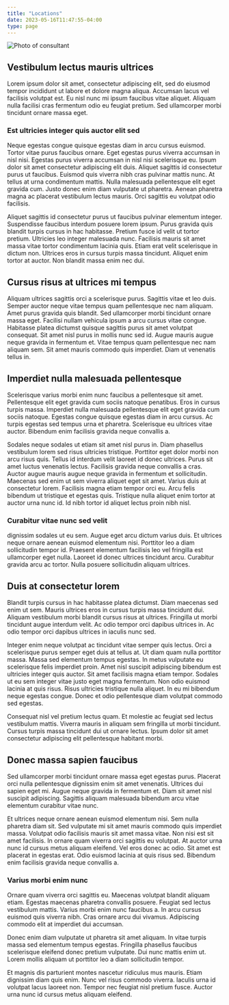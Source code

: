 ```yaml
---
title: "Locations"
date: 2023-05-16T11:47:55-04:00
type: page
---
```


<img src="/consultant.jpg" class="img-fluid pb-4" alt="Photo of consultant" />

## Vestibulum lectus mauris ultrices

Lorem ipsum dolor sit amet, consectetur adipiscing elit, sed do eiusmod tempor incididunt ut labore et dolore magna aliqua. Accumsan lacus vel facilisis volutpat est. Eu nisl nunc mi ipsum faucibus vitae aliquet. Aliquam nulla facilisi cras fermentum odio eu feugiat pretium. Sed ullamcorper morbi tincidunt ornare massa eget. 

### Est ultricies integer quis auctor elit sed

Neque egestas congue quisque egestas diam in arcu cursus euismod. Tortor vitae purus faucibus ornare. Eget egestas purus viverra accumsan in nisl nisi. Egestas purus viverra accumsan in nisl nisi scelerisque eu. Ipsum dolor sit amet consectetur adipiscing elit duis. Aliquet sagittis id consectetur purus ut faucibus. Euismod quis viverra nibh cras pulvinar mattis nunc. At tellus at urna condimentum mattis. Nulla malesuada pellentesque elit eget gravida cum. Justo donec enim diam vulputate ut pharetra. Aenean pharetra magna ac placerat vestibulum lectus mauris. Orci sagittis eu volutpat odio facilisis.

Aliquet sagittis id consectetur purus ut faucibus pulvinar elementum integer. Suspendisse faucibus interdum posuere lorem ipsum. Purus gravida quis blandit turpis cursus in hac habitasse. Pretium fusce id velit ut tortor pretium. Ultricies leo integer malesuada nunc. Facilisis mauris sit amet massa vitae tortor condimentum lacinia quis. Etiam erat velit scelerisque in dictum non. Ultrices eros in cursus turpis massa tincidunt. Aliquet enim tortor at auctor. Non blandit massa enim nec dui.

## Cursus risus at ultrices mi tempus

Aliquam ultrices sagittis orci a scelerisque purus. Sagittis vitae et leo duis. Semper auctor neque vitae tempus quam pellentesque nec nam aliquam. Amet purus gravida quis blandit. Sed ullamcorper morbi tincidunt ornare massa eget. Facilisi nullam vehicula ipsum a arcu cursus vitae congue. Habitasse platea dictumst quisque sagittis purus sit amet volutpat consequat. Sit amet nisl purus in mollis nunc sed id. Augue mauris augue neque gravida in fermentum et. Vitae tempus quam pellentesque nec nam aliquam sem. Sit amet mauris commodo quis imperdiet. Diam ut venenatis tellus in.

## Imperdiet nulla malesuada pellentesque

Scelerisque varius morbi enim nunc faucibus a pellentesque sit amet. Pellentesque elit eget gravida cum sociis natoque penatibus. Eros in cursus turpis massa. Imperdiet nulla malesuada pellentesque elit eget gravida cum sociis natoque. Egestas congue quisque egestas diam in arcu cursus. Ac turpis egestas sed tempus urna et pharetra. Scelerisque eu ultrices vitae auctor. Bibendum enim facilisis gravida neque convallis a. 

Sodales neque sodales ut etiam sit amet nisl purus in. Diam phasellus vestibulum lorem sed risus ultricies tristique. Porttitor eget dolor morbi non arcu risus quis. Tellus id interdum velit laoreet id donec ultrices. Purus sit amet luctus venenatis lectus. Facilisis gravida neque convallis a cras. Auctor augue mauris augue neque gravida in fermentum et sollicitudin. Maecenas sed enim ut sem viverra aliquet eget sit amet. Varius duis at consectetur lorem. Facilisis magna etiam tempor orci eu. Arcu felis bibendum ut tristique et egestas quis. Tristique nulla aliquet enim tortor at auctor urna nunc id. Id nibh tortor id aliquet lectus proin nibh nisl.

### Curabitur vitae nunc sed velit 

dignissim sodales ut eu sem. Augue eget arcu dictum varius duis. Et ultrices neque ornare aenean euismod elementum nisi. Porttitor leo a diam sollicitudin tempor id. Praesent elementum facilisis leo vel fringilla est ullamcorper eget nulla. Laoreet id donec ultrices tincidunt arcu. Curabitur gravida arcu ac tortor. Nulla posuere sollicitudin aliquam ultrices.

## Duis at consectetur lorem

Blandit turpis cursus in hac habitasse platea dictumst. Diam maecenas sed enim ut sem. Mauris ultrices eros in cursus turpis massa tincidunt dui. Aliquam vestibulum morbi blandit cursus risus at ultrices. Fringilla ut morbi tincidunt augue interdum velit. Ac odio tempor orci dapibus ultrices in. Ac odio tempor orci dapibus ultrices in iaculis nunc sed. 

Integer enim neque volutpat ac tincidunt vitae semper quis lectus. Orci a scelerisque purus semper eget duis at tellus at. Ut diam quam nulla porttitor massa. Massa sed elementum tempus egestas. In metus vulputate eu scelerisque felis imperdiet proin. Amet nisl suscipit adipiscing bibendum est ultricies integer quis auctor. Sit amet facilisis magna etiam tempor. Sodales ut eu sem integer vitae justo eget magna fermentum. Non odio euismod lacinia at quis risus. Risus ultricies tristique nulla aliquet. In eu mi bibendum neque egestas congue. Donec et odio pellentesque diam volutpat commodo sed egestas.

Consequat nisl vel pretium lectus quam. Et molestie ac feugiat sed lectus vestibulum mattis. Viverra mauris in aliquam sem fringilla ut morbi tincidunt. Cursus turpis massa tincidunt dui ut ornare lectus. Ipsum dolor sit amet consectetur adipiscing elit pellentesque habitant morbi.

## Donec massa sapien faucibus

Sed ullamcorper morbi tincidunt ornare massa eget egestas purus. Placerat orci nulla pellentesque dignissim enim sit amet venenatis. Ultrices dui sapien eget mi. Augue neque gravida in fermentum et. Diam sit amet nisl suscipit adipiscing. Sagittis aliquam malesuada bibendum arcu vitae elementum curabitur vitae nunc. 

Et ultrices neque ornare aenean euismod elementum nisi. Sem nulla pharetra diam sit. Sed vulputate mi sit amet mauris commodo quis imperdiet massa. Volutpat odio facilisis mauris sit amet massa vitae. Non nisi est sit amet facilisis. In ornare quam viverra orci sagittis eu volutpat. At auctor urna nunc id cursus metus aliquam eleifend. Vel eros donec ac odio. Sit amet est placerat in egestas erat. Odio euismod lacinia at quis risus sed. Bibendum enim facilisis gravida neque convallis a. 

### Varius morbi enim nunc

Ornare quam viverra orci sagittis eu. Maecenas volutpat blandit aliquam etiam. Egestas maecenas pharetra convallis posuere. Feugiat sed lectus vestibulum mattis. Varius morbi enim nunc faucibus a. In arcu cursus euismod quis viverra nibh. Cras ornare arcu dui vivamus. Adipiscing commodo elit at imperdiet dui accumsan.

Donec enim diam vulputate ut pharetra sit amet aliquam. In vitae turpis massa sed elementum tempus egestas. Fringilla phasellus faucibus scelerisque eleifend donec pretium vulputate. Dui nunc mattis enim ut. Lorem mollis aliquam ut porttitor leo a diam sollicitudin tempor.

Et magnis dis parturient montes nascetur ridiculus mus mauris. Etiam dignissim diam quis enim. Nunc vel risus commodo viverra. Iaculis urna id volutpat lacus laoreet non. Tempor nec feugiat nisl pretium fusce. Auctor urna nunc id cursus metus aliquam eleifend.
